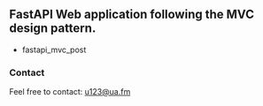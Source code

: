 ## FastAPI Web application following the MVC design pattern.
- fastapi_mvc_post

### Contact
Feel free to contact: u123@ua.fm
